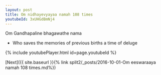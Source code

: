 ```yaml
---
layout: post
title: Om nidhayevyayaa namah 108 times
youtubeId: 3xUHGdBmNj4
---
```

 
 
Om Gandhapaline bhagawathe nama 
 
 -  Who saves the memories of previous births a time of deluge 
 
  
 
  
 
 
 
 
 
 


{% include youtubePlayer.html id=page.youtubeId %}
 
[Next]({{ site.baseurl }}{% link  split2/_posts/2016-10-01-Om eeswaraaya namah 108 times.md%})
 
